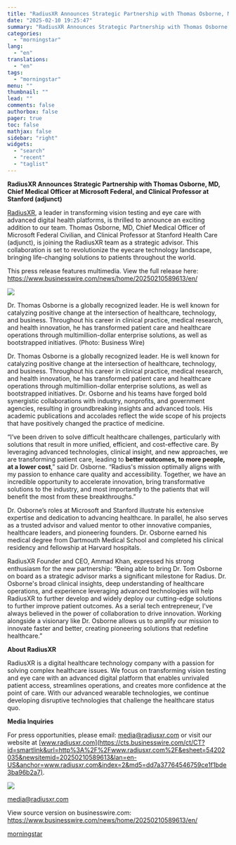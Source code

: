 ```yaml
---
title: "RadiusXR Announces Strategic Partnership with Thomas Osborne, MD, Chief Medical Officer at Microsoft Federal, and Clinical Professor at Stanford (adjunct)"
date: "2025-02-10 19:25:47"
summary: "RadiusXR Announces Strategic Partnership with Thomas Osborne, MD, Chief Medical Officer at Microsoft Federal, and Clinical Professor at Stanford (adjunct) RadiusXR, a leader in transforming vision testing and eye care with advanced digital health platforms, is thrilled to announce an exciting addition to our team. Thomas Osborne, MD, Chief Medical..."
categories:
  - "morningstar"
lang:
  - "en"
translations:
  - "en"
tags:
  - "morningstar"
menu: ""
thumbnail: ""
lead: ""
comments: false
authorbox: false
pager: true
toc: false
mathjax: false
sidebar: "right"
widgets:
  - "search"
  - "recent"
  - "taglist"
---
```


**RadiusXR Announces Strategic Partnership with Thomas Osborne, MD, Chief Medical Officer at Microsoft Federal, and Clinical Professor at Stanford (adjunct)**

[RadiusXR](https://cts.businesswire.com/ct/CT?id=smartlink&url=https%3A%2F%2Fradiusxr.com%2F&esheet=54202035&newsitemid=20250210589613&lan=en-US&anchor=RadiusXR&index=1&md5=f7a952d0e0570fb7b7626bf43407ec5b), a leader in transforming vision testing and eye care with advanced digital health platforms, is thrilled to announce an exciting addition to our team. Thomas Osborne, MD, Chief Medical Officer of Microsoft Federal Civilian, and Clinical Professor at Stanford Health Care (adjunct), is joining the RadiusXR team as a strategic advisor. This collaboration is set to revolutionize the eyecare technology landscape, bringing life-changing solutions to patients throughout the world.

This press release features multimedia. View the full release here: <https://www.businesswire.com/news/home/20250210589613/en/>

 ![](https://mms.businesswire.com/media/20250210589613/en/2376453/4/Tom_Osborne.jpg)

Dr. Thomas Osborne is a globally recognized leader. He is well known for catalyzing positive change at the intersection of healthcare, technology, and business. Throughout his career in clinical practice, medical research, and health innovation, he has transformed patient care and healthcare operations through multimillion-dollar enterprise solutions, as well as bootstrapped initiatives. (Photo: Business Wire)

Dr. Thomas Osborne is a globally recognized leader. He is well known for catalyzing positive change at the intersection of healthcare, technology, and business. Throughout his career in clinical practice, medical research, and health innovation, he has transformed patient care and healthcare operations through multimillion-dollar enterprise solutions, as well as bootstrapped initiatives. Dr. Osborne and his teams have forged bold synergistic collaborations with industry, nonprofits, and government agencies, resulting in groundbreaking insights and advanced tools. His academic publications and accolades reflect the wide scope of his projects that have positively changed the practice of medicine.

“I’ve been driven to solve difficult healthcare challenges, particularly with solutions that result in more unified, efficient, and cost-effective care. By leveraging advanced technologies, clinical insight, and new approaches, we are transforming patient care, leading to **better outcomes, to more people, at a lower cost**,” said Dr. Osborne. “Radius's mission optimally aligns with my passion to enhance care quality and accessibility. Together, we have an incredible opportunity to accelerate innovation, bring transformative solutions to the industry, and most importantly to the patients that will benefit the most from these breakthroughs.”

Dr. Osborne’s roles at Microsoft and Stanford illustrate his extensive expertise and dedication to advancing healthcare. In parallel, he also serves as a trusted advisor and valued mentor to other innovative companies, healthcare leaders, and pioneering founders. Dr. Osborne earned his medical degree from Dartmouth Medical School and completed his clinical residency and fellowship at Harvard hospitals.

RadiusXR Founder and CEO, Ammad Khan, expressed his strong enthusiasm for the new partnership: “Being able to bring Dr. Tom Osborne on board as a strategic advisor marks a significant milestone for Radius. Dr. Osborne's broad clinical insights, deep understanding of healthcare operations, and experience leveraging advanced technologies will help RadiusXR to further develop and widely deploy our cutting-edge solutions to further improve patient outcomes. As a serial tech entrepreneur, I’ve always believed in the power of collaboration to drive innovation. Working alongside a visionary like Dr. Osborne allows us to amplify our mission to innovate faster and better, creating pioneering solutions that redefine healthcare.”

**About RadiusXR**

RadiusXR is a digital healthcare technology company with a passion for solving complex healthcare issues. We focus on transforming vision testing and eye care with an advanced digital platform that enables unrivaled patient access, streamlines operations, and creates more confidence at the point of care. With our advanced wearable technologies, we continue developing disruptive technologies that challenge the healthcare status quo.

**Media Inquiries**

For press opportunities, please email: [media@radiusxr.com](mailto:media@radiusxr.com) or visit our website at [www.radiusxr.com](https://cts.businesswire.com/ct/CT?id=smartlink&url=http%3A%2F%2Fwww.radiusxr.com%2F&esheet=54202035&newsitemid=20250210589613&lan=en-US&anchor=www.radiusxr.com&index=2&md5=dd7a37764546759ce1f1bde3ba96b2a7).

 ![](https://cts.businesswire.com/ct/CT?id=bwnews&sty=20250210589613r1&sid=mstr3&distro=nx&lang=en)

[media@radiusxr.com](mailto:media@radiusxr.com)

View source version on businesswire.com: <https://www.businesswire.com/news/home/20250210589613/en/>

[morningstar](https://www.morningstar.com/news/business-wire/20250210589613/radiusxr-announces-strategic-partnership-with-thomas-osborne-md-chief-medical-officer-at-microsoft-federal-and-clinical-professor-at-stanford-adjunct)
